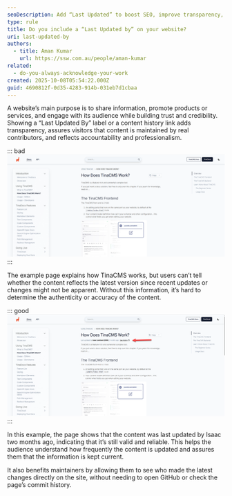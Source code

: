 ```yaml
---
seoDescription: Add “Last Updated” to boost SEO, improve transparency, and build trust by showing your content is current and well-maintained.
type: rule
title: Do you include a “Last Updated by” on your website?
uri: last-updated-by
authors:
  - title: Aman Kumar
    url: https://ssw.com.au/people/aman-kumar
related:
  - do-you-always-acknowledge-your-work
created: 2025-10-08T05:54:22.000Z
guid: 4690812f-0d35-4283-914b-031eb7d1cbaa
---
```


A website’s main purpose is to share information, promote products or services, and engage with its audience while building trust and credibility. Showing a “Last Updated By” label or a content history link adds transparency, assures visitors that content is maintained by real contributors, and reflects accountability and professionalism.

<!--endintro-->

::: bad  
![Figure: Bad example - No clue who changed this page or when it was last updated](how-tinacms-works-bad-example.png)  
:::

The example page explains how TinaCMS works, but users can’t tell whether the content reflects the latest version since recent updates or changes might not be apparent. Without this information, it’s hard to determine the authenticity or accuracy of the content.

::: good  
![Figure: Good example - Showing the last updated by and a history link](how-tinacms-works-good-example.png)  
:::

In this example, the page shows that the content was last updated by Isaac two months ago, indicating that it’s still valid and reliable. This helps the audience understand how frequently the content is updated and assures them that the information is kept current. 

It also benefits maintainers by allowing them to see who made the latest changes directly on the site, without needing to open GitHub or check the page’s commit history.
